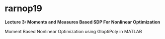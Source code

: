 # rarnop19
**Lecture 3: Moments and Measures Based SDP For Nonlinear Optimization**

Moment Based Nonlinear Optimization using GloptiPoly in MATLAB
